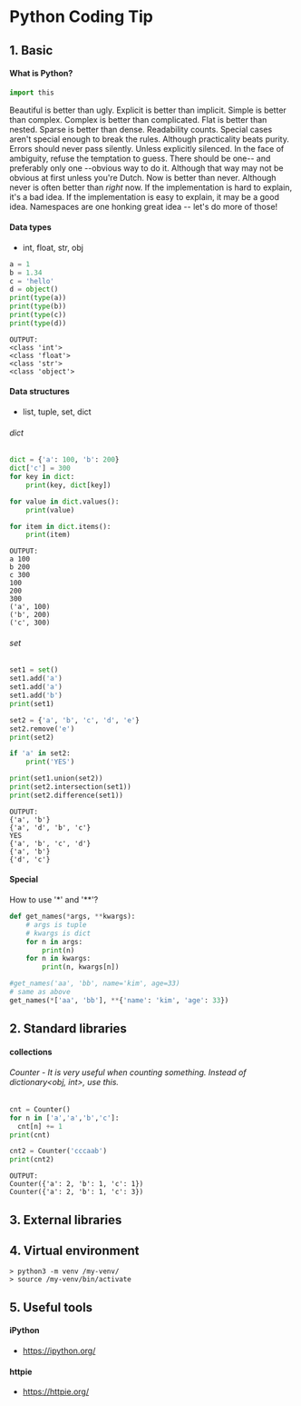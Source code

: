 # Python Coding Tip

## 1. Basic

#### What is Python?
```python
import this
```
Beautiful is better than ugly.
Explicit is better than implicit.
Simple is better than complex.
Complex is better than complicated.
Flat is better than nested.
Sparse is better than dense.
Readability counts.
Special cases aren't special enough to break the rules.
Although practicality beats purity.
Errors should never pass silently.
Unless explicitly silenced.
In the face of ambiguity, refuse the temptation to guess.
There should be one-- and preferably only one --obvious way to do it.
Although that way may not be obvious at first unless you're Dutch.
Now is better than never.
Although never is often better than *right* now.
If the implementation is hard to explain, it's a bad idea.
If the implementation is easy to explain, it may be a good idea.
Namespaces are one honking great idea -- let's do more of those!

#### Data types
- int, float, str, obj
```python
a = 1
b = 1.34
c = 'hello'
d = object()
print(type(a))
print(type(b))
print(type(c))
print(type(d))
```
```
OUTPUT:
<class 'int'>
<class 'float'>
<class 'str'>
<class 'object'>
```
#### Data structures
- list, tuple, set, dict

###### dict
```python
dict = {'a': 100, 'b': 200}
dict['c'] = 300
for key in dict:
    print(key, dict[key])

for value in dict.values():
    print(value)

for item in dict.items():
    print(item)
```
```
OUTPUT:
a 100
b 200
c 300
100
200
300
('a', 100)
('b', 200)
('c', 300)
```
###### set
```python
set1 = set()
set1.add('a')
set1.add('a')
set1.add('b')
print(set1)

set2 = {'a', 'b', 'c', 'd', 'e'}
set2.remove('e')
print(set2)

if 'a' in set2:
    print('YES')

print(set1.union(set2))
print(set2.intersection(set1))
print(set2.difference(set1))
```
```
OUTPUT:
{'a', 'b'}
{'a', 'd', 'b', 'c'}
YES
{'a', 'b', 'c', 'd'}
{'a', 'b'}
{'d', 'c'}
```
#### Special
How to use '*' and '**'?
```python
def get_names(*args, **kwargs):
    # args is tuple
    # kwargs is dict
    for n in args:
        print(n)
    for n in kwargs:
        print(n, kwargs[n])

#get_names('aa', 'bb', name='kim', age=33)
# same as above
get_names(*['aa', 'bb'], **{'name': 'kim', 'age': 33})
```

## 2. Standard libraries
#### collections
###### Counter - It is very useful when counting something. Instead of dictionary<obj, int>, use this.
```python
cnt = Counter()
for n in ['a','a','b','c']:
  cnt[n] += 1
print(cnt)

cnt2 = Counter('cccaab')
print(cnt2)
```
```
OUTPUT:
Counter({'a': 2, 'b': 1, 'c': 1})
Counter({'a': 2, 'b': 1, 'c': 3})
```
## 3. External libraries

## 4. Virtual environment
```
> python3 -m venv /my-venv/
> source /my-venv/bin/activate
```

## 5. Useful tools
#### iPython
- https://ipython.org/
#### httpie
- https://httpie.org/
